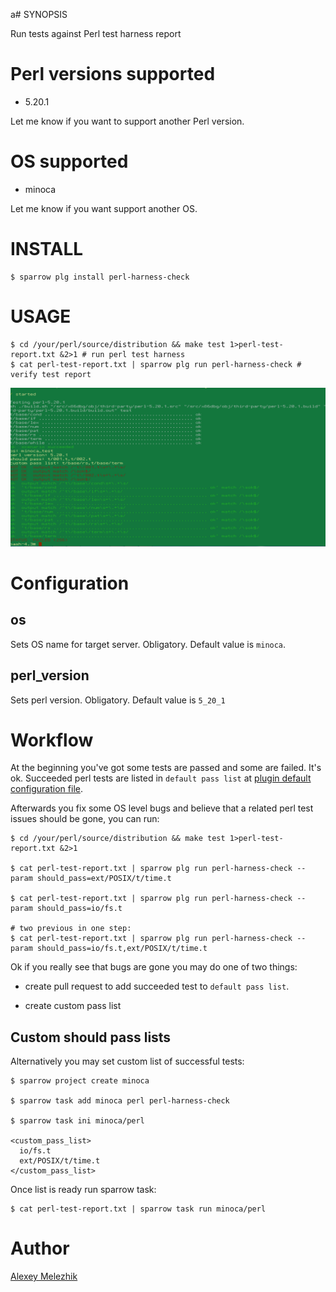 a# SYNOPSIS

Run tests against Perl test harness report

# Perl versions supported

* 5.20.1

Let me know if you want to support another Perl version.

# OS supported

* minoca

Let me know if you want support another OS.


# INSTALL


    $ sparrow plg install perl-harness-check


# USAGE

    $ cd /your/perl/source/distribution && make test 1>perl-test-report.txt &2>1 # run perl test harness
    $ cat perl-test-report.txt | sparrow plg run perl-harness-check # verify test report 

![perl harness check screenshot](https://raw.githubusercontent.com/melezhik/perl-harness-check/master/perl-harness-check.png)

# Configuration

## os

Sets OS name for target server. Obligatory. Default value is `minoca`. 

## perl_version

Sets perl version. Obligatory. Default value is `5_20_1`


# Workflow

At the beginning you've got some tests are passed and some are failed. It's ok. 
Succeeded perl tests are listed in  `default pass list` at [plugin default configuration 
file](https://github.com/melezhik/perl-harness-check/blob/master/suite.ini).



Afterwards you fix some OS level bugs and believe that a related perl test issues should be gone, you can run:

  
    $ cd /your/perl/source/distribution && make test 1>perl-test-report.txt &2>1

    $ cat perl-test-report.txt | sparrow plg run perl-harness-check --param should_pass=ext/POSIX/t/time.t 

    $ cat perl-test-report.txt | sparrow plg run perl-harness-check --param should_pass=io/fs.t 

    # two previous in one step:
    $ cat perl-test-report.txt | sparrow plg run perl-harness-check --param should_pass=io/fs.t,ext/POSIX/t/time.t 


Ok if you really see that bugs are gone you may do one of two things:

* create pull request to add succeeded test to `default pass list`.

* create custom pass list

## Custom should pass lists

Alternatively you may set custom list of successful tests:

    $ sparrow project create minoca

    $ sparrow task add minoca perl perl-harness-check 

    $ sparrow task ini minoca/perl

    <custom_pass_list>
      io/fs.t
      ext/POSIX/t/time.t
    </custom_pass_list>

Once list is ready run sparrow task:

    $ cat perl-test-report.txt | sparrow task run minoca/perl


# Author

[Alexey Melezhik](mailto:melezhik@gmail.com)


